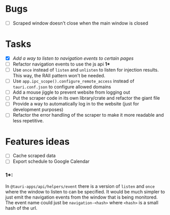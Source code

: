 # Bugs
- [ ] Scraped window doesn't close when the main window is closed

# Tasks
- [x] _Add a way to listen to navigation events to certain pages_
- [ ] Refactor navigation events to use the js api __1*__ 
- [ ] Use `once` instead of `listen` and `unlisten` to listen for injection results. This way, the RAII pattern 
      won't be needed.
- [ ] Use `app.ipc_scope().configure_remote_access` instead of `tauri.conf.json` to configure allowed domains
- [ ] Add a mouse jiggle to prevent website from logging out
- [ ] Put the scraper code in its own library/crate and refactor the giant file
- [ ] Provide a way to automatically log in to the website (just for development purposes)
- [ ] Refactor the error handling of the scraper to make it more readable and less repetitive.

# Features ideas
- [ ] Cache scraped data
- [ ] Export schedule to Google Calendar

### 1*:
In `@tauri-apps/api/helpers/event` there is a version of `listen` and `once` where the window to listen to can 
be specified. It would be much simpler to just emit the navigation events from the window that is being monitored.
The event name could just be `navigation-<hash>` where `<hash>` is a small hash of the url.